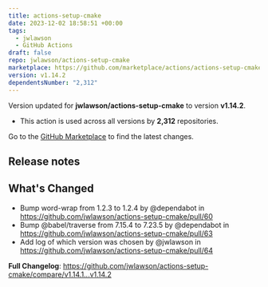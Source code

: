 ```yaml
---
title: actions-setup-cmake
date: 2023-12-02 18:58:51 +00:00
tags:
  - jwlawson
  - GitHub Actions
draft: false
repo: jwlawson/actions-setup-cmake
marketplace: https://github.com/marketplace/actions/actions-setup-cmake
version: v1.14.2
dependentsNumber: "2,312"
---
```



Version updated for **jwlawson/actions-setup-cmake** to version **v1.14.2**.
- This action is used across all versions by **2,312** repositories.

Go to the [GitHub Marketplace](https://github.com/marketplace/actions/actions-setup-cmake) to find the latest changes.

## Release notes

## What's Changed
* Bump word-wrap from 1.2.3 to 1.2.4 by @dependabot in https://github.com/jwlawson/actions-setup-cmake/pull/60
* Bump @babel/traverse from 7.15.4 to 7.23.5 by @dependabot in https://github.com/jwlawson/actions-setup-cmake/pull/63
* Add log of which version was chosen by @jwlawson in https://github.com/jwlawson/actions-setup-cmake/pull/64


**Full Changelog**: https://github.com/jwlawson/actions-setup-cmake/compare/v1.14.1...v1.14.2
